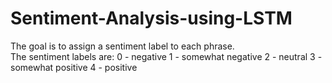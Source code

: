 # Sentiment-Analysis-using-LSTM
The goal is to assign a sentiment label to each phrase.  
The sentiment labels are:  0 - negative  1 - somewhat negative  2 - neutral  3 - somewhat positive  4 - positive
